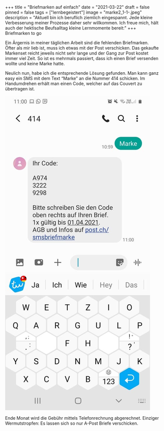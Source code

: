 +++
title = "Briefmarken auf einfach"
date = "2021-03-22"
draft = false
pinned = false
tags = ["lernbegeistert"]
image = "marke2_1-1-.jpeg"
description = "Aktuell bin ich beruflich ziemlich eingespannt. Jede kleine Verbesserung meiner Prozesse daher sehr willkommen. Ich freue mich, hält auch der hektische Beufsalltag kleine Lernmomente bereit:"
+++
Briefmarken to go



Ein Ärgernis in meiner täglichen Arbeit sind die fehlenden Briefmarken. Öfter als mir lieb ist, muss ich etwas mit der Post verschicken. Das gekaufte Markenset reicht jeweils nicht sehr lange und der Gang zur Post kostet immer viel Zeit. So ist es mehrmals passiert, dass ich einen Brief versenden wollte und keine Marke hatte.



Neulich nun, habe ich die entsprechende Lösung gefunden. Man kann ganz easy ein SMS mit dem Text “Marke” an die Nummer 414 schicken. Im Handumdrehen erhält man einen Code, welcher auf das Couvert zu übertragen ist.

![](marke-1-.jpg)

Ende Monat wird die Gebühr mittels Telefonrechnung abgerechnet. Einziger Wermutstropfen: Es lassen sich so nur A-Post Briefe verschicken.